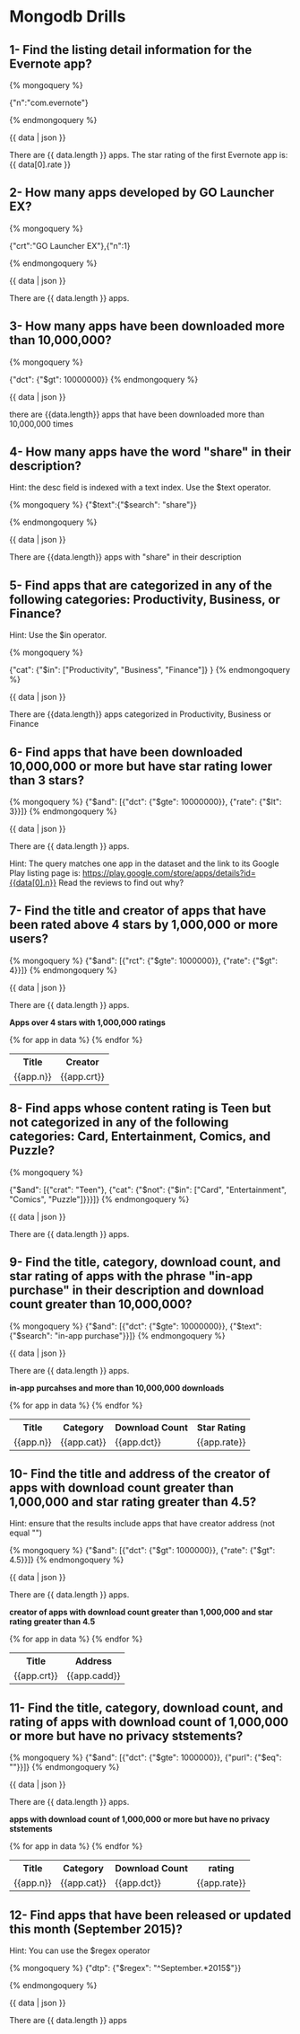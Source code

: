 # Mongodb Drills


## 1- Find the listing detail information for the Evernote app?

{% mongoquery %}

{"n":"com.evernote"}

{% endmongoquery %}

{{ data | json }}

There are {{ data.length }} apps.
The star rating of the first Evernote app is: {{ data[0].rate }}

## 2- How many apps developed by GO Launcher EX?
{% mongoquery %}

{"crt":"GO Launcher EX"},{"n":1}

{% endmongoquery %}

{{ data | json }}

There are {{ data.length }} apps.

## 3- How many apps have been downloaded more than 10,000,000?
{% mongoquery %}

{"dct": {"$gt": 10000000}}
{% endmongoquery %}

{{ data | json }}

there are {{data.length}} apps that have been downloaded more than 10,000,000 times

## 4- How many apps have the word "share" in their description?
Hint: the desc field is indexed with a text index. Use the $text operator.

{% mongoquery %}
{"$text":{"$search": "share"}}

{% endmongoquery %}

{{ data | json }}

There are {{data.length}} apps with "share" in their description

## 5- Find apps that are categorized in any of the following categories: Productivity, Business, or Finance?
Hint: Use the $in operator.

{% mongoquery %}

{"cat": {"$in": ["Productivity", "Business", "Finance"]} }
{% endmongoquery %}

{{ data | json }}

There are {{data.length}} apps categorized in Productivity, Business or Finance

## 6- Find apps that have been downloaded 10,000,000 or more but have star rating lower than 3 stars?
{% mongoquery %}
{"$and": [{"dct": {"$gte": 10000000}}, {"rate": {"$lt": 3}}]}
{% endmongoquery %}

{{ data | json }}

There are {{ data.length }} apps.

Hint: The query matches one app in the dataset and the link to its Google Play listing page is:
https://play.google.com/store/apps/details?id={{data[0].n}} Read the reviews to find out why?

## 7- Find the title and creator of apps that have been rated above 4 stars by 1,000,000 or more users?
{% mongoquery %}
{"$and": [{"rct": {"$gte": 1000000}}, {"rate": {"$gt": 4}}]}
{% endmongoquery %}

{{ data | json }}

There are {{ data.length }} apps.

<p><b>Apps over 4 stars with 1,000,000 ratings</b></p>
<table>
	<tr>
		<th>Title</th>
		<th>Creator</th>
	</tr>
{% for app in data %}
    <tr>
        <td>{{app.n}}</td>
        <td>{{app.crt}}</td>
    </tr>
{% endfor %}
</table>

## 8- Find apps whose content rating is Teen but not categorized in any of the following categories: Card, Entertainment, Comics, and Puzzle?
{% mongoquery %}

{"$and": [{"crat": "Teen"}, {"cat": {"$not": {"$in": ["Card", "Entertainment", "Comics", "Puzzle"]}}}]}
{% endmongoquery %}

{{ data | json }}

There are {{ data.length }} apps.



## 9- Find the title, category, download count, and star rating of apps with the phrase "in-app purchase" in their description and download count greater than 10,000,000?
{% mongoquery %}
{"$and": [{"dct": {"$gte": 10000000}}, {"$text": {"$search": "in-app purchase"}}]}
{% endmongoquery %}

{{ data | json }}

There are {{ data.length }} apps.

<p><b>in-app purcahses and more than 10,000,000 downloads</b></p>
<table>
	<tr>
		<th>Title</th>
		<th>Category</th>
		<th>Download Count</th>
		<th>Star Rating</th>
	</tr>
{% for app in data %}
    <tr>
        <td>{{app.n}}</td>
        <td>{{app.cat}}</td>
        <td>{{app.dct}}</td>
        <td>{{app.rate}}</td>
    </tr>
{% endfor %}
</table>


## 10- Find the title and address of the creator of apps with download count greater than 1,000,000 and star rating greater than 4.5?
Hint: ensure that the results include apps that have creator address (not equal "")

{% mongoquery %}
{"$and": [{"dct": {"$gt": 1000000}}, {"rate": {"$gt": 4.5}}]}
{% endmongoquery %}

{{ data | json }}

There are {{ data.length }} apps.

<p><b>creator of apps with download count greater than 1,000,000 and star rating greater than 4.5</b></p>
<table>
	<tr>
		<th>Title</th>
		<th>Address</th>
	</tr>
{% for app in data %}
    <tr>
        <td>{{app.crt}}</td>
        <td>{{app.cadd}}</td>
    </tr>
{% endfor %}
</table>

## 11- Find the title, category, download count, and rating of apps with download count of 1,000,000 or more but have no privacy ststements?

{% mongoquery %}
{"$and": [{"dct": {"$gte": 1000000}}, {"purl": {"$eq": ""}}]}
{% endmongoquery %}

{{ data | json }}

There are {{ data.length }} apps.
<p><b>apps with download count of 1,000,000 or more but have no privacy ststements</b></p>
<table>
	<tr>
		<th>Title</th>
		<th>Category</th>
		<th>Download Count</th>
		<th>rating</th>
	</tr>
{% for app in data %}
    <tr>
        <td>{{app.n}}</td>
        <td>{{app.cat}}</td>
        <td>{{app.dct}}</td>
        <td>{{app.rate}}</td>
    </tr>
{% endfor %}
</table>


## 12- Find apps that have been released or updated this month (September 2015)?
Hint: You can use the $regex operator

{% mongoquery %}
{"dtp": {"$regex": "^September.*2015$"}}

{% endmongoquery %}

{{ data | json }}

There are {{ data.length }} apps
